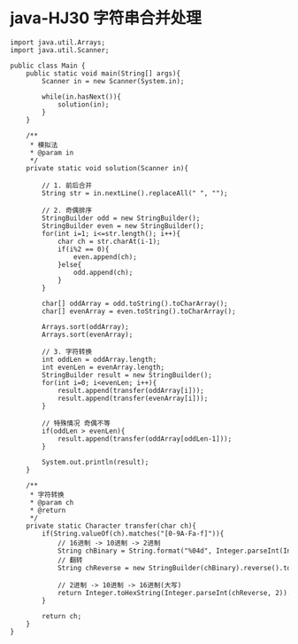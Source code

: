 # java-HJ30 字符串合并处理


    import java.util.Arrays;
    import java.util.Scanner;
    
    public class Main {
        public static void main(String[] args){
            Scanner in = new Scanner(System.in);
    
            while(in.hasNext()){
                solution(in);
            }
        }
    
        /**
         * 模拟法
         * @param in
         */
        private static void solution(Scanner in){
    
            // 1. 前后合并
            String str = in.nextLine().replaceAll(" ", "");
    
            // 2. 奇偶排序
            StringBuilder odd = new StringBuilder();
            StringBuilder even = new StringBuilder();
            for(int i=1; i<=str.length(); i++){
                char ch = str.charAt(i-1);
                if(i%2 == 0){
                    even.append(ch);
                }else{
                    odd.append(ch);
                }
            }
    
            char[] oddArray = odd.toString().toCharArray();
            char[] evenArray = even.toString().toCharArray();
    
            Arrays.sort(oddArray);
            Arrays.sort(evenArray);
            
            // 3. 字符转换
            int oddLen = oddArray.length;
            int evenLen = evenArray.length;
            StringBuilder result = new StringBuilder();
            for(int i=0; i<evenLen; i++){
                result.append(transfer(oddArray[i]));
                result.append(transfer(evenArray[i]));
            }
    
            // 特殊情况 奇偶不等
            if(oddLen > evenLen){
                result.append(transfer(oddArray[oddLen-1]));
            }
    
            System.out.println(result);
        }
    
        /**
         * 字符转换
         * @param ch
         * @return
         */
        private static Character transfer(char ch){
            if(String.valueOf(ch).matches("[0-9A-Fa-f]")){
                // 16进制 -> 10进制 -> 2进制
                String chBinary = String.format("%04d", Integer.parseInt(Integer.toBinaryString(Integer.parseInt(String.valueOf(ch), 16))));
                // 翻转
                String chReverse = new StringBuilder(chBinary).reverse().toString();
    
                // 2进制 -> 10进制 -> 16进制(大写)
                return Integer.toHexString(Integer.parseInt(chReverse, 2)).toUpperCase().charAt(0);
            }
    
            return ch;
        }
    }

  

